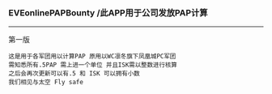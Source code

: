 ### EVEonlinePAPBounty /此APP用于公司发放PAP计算 
***
第一版<br>

    这是用于各军团用以计算PAP 原用以WC凛冬旗下凤凰城PC军团
    需知悉所有.5PAP 需上进一个单位 并且ISK需以整数进行核算
    之后会再次更新可以有.5 和 ISK 可以拥有小数
    我们相见与太空 Fly safe
